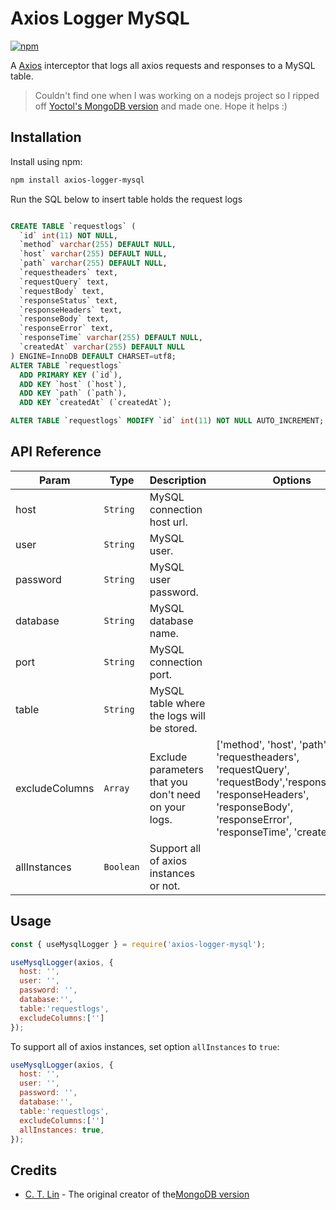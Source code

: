 # Axios Logger MySQL

[![npm](https://img.shields.io/npm/v/axios-logger-mysql.svg)](https://www.npmjs.com/package/axios-logger-mysql)

A [Axios](https://github.com/axios/axios) interceptor that logs all axios requests and responses to a MySQL table.

> Couldn't find one when I was working on a nodejs project so I ripped off [Yoctol's MongoDB version](https://github.com/Yoctol/axios-logger-mongo) and made one. Hope it helps :) 

## Installation

Install using npm:

```sh
npm install axios-logger-mysql
```

Run the SQL below to insert table holds the request logs
```sql 

CREATE TABLE `requestlogs` (
  `id` int(11) NOT NULL,
  `method` varchar(255) DEFAULT NULL,
  `host` varchar(255) DEFAULT NULL,
  `path` varchar(255) DEFAULT NULL,
  `requestheaders` text,
  `requestQuery` text,
  `requestBody` text,
  `responseStatus` text,
  `responseHeaders` text,
  `responseBody` text,
  `responseError` text,
  `responseTime` varchar(255) DEFAULT NULL,
  `createdAt` varchar(255) DEFAULT NULL
) ENGINE=InnoDB DEFAULT CHARSET=utf8;
ALTER TABLE `requestlogs`
  ADD PRIMARY KEY (`id`),
  ADD KEY `host` (`host`),
  ADD KEY `path` (`path`),
  ADD KEY `createdAt` (`createdAt`);

ALTER TABLE `requestlogs` MODIFY `id` int(11) NOT NULL AUTO_INCREMENT;

  ```

## API Reference

| Param     | Type       |Description                                    |Options                                    |
| --------------------- | ---------- | -------------------------------------- | -------------------------------------- |
| host              | `String`   | MySQL connection host url.                    |
| user              | `String`   | MySQL user.                    |
| password              | `String`   | MySQL user password.                    |
| database              | `String`   | MySQL database name.                    |
| port              | `String`   | MySQL connection port.                    |
| table        | `String`   | MySQL table where the logs will be stored.                |
| excludeColumns        | `Array`   | Exclude parameters that you don't need on your logs.               |['method', 'host', 'path', 'requestheaders', 'requestQuery', 'requestBody','responseStatus', 'responseHeaders', 'responseBody', 'responseError', 'responseTime', 'createdAt',]|
| allInstances          | `Boolean`  | Support all of axios instances or not. |


## Usage

```js
const { useMysqlLogger } = require('axios-logger-mysql');

useMysqlLogger(axios, {
  host: '',
  user: '',
  password: '',
  database:'',
  table:'requestlogs',
  excludeColumns:['']
});
```

To support all of axios instances, set option `allInstances` to `true`:

```js
useMysqlLogger(axios, {
  host: '',
  user: '',
  password: '',
  database:'',
  table:'requestlogs',
  excludeColumns:['']
  allInstances: true,
});
```

## Credits
* [C. T. Lin](https://github.com/chentsulin) - The original creator of the[MongoDB version](https://github.com/Yoctol/axios-logger-mongo)
